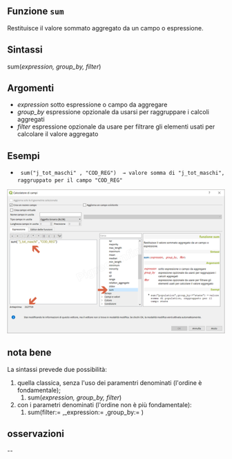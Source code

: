 ## Funzione `sum`

Restituisce il valore sommato aggregato da un campo o espressione.

## Sintassi

sum(_expression, group_by, filter_)

## Argomenti

* _expression_ sotto espressione o campo da aggregare
* _group_by_ espressione opzionale da usarsi per raggruppare i calcoli aggregati
* _filter_ espressione opzionale da usare per filtrare gli elementi usati per calcolare il valore aggregato

## Esempi

* ` sum("j_tot_maschi" , "COD_REG")  → valore somma di "j_tot_maschi", raggruppato per il campo "COD_REG"`

![](/img/aggregates/sum/sum1.png)

## nota bene

La sintassi prevede due possibilità:
1. quella classica, senza l'uso dei paramentri denominati (l'ordine è fondamentale);
    1. sum(_expression, group_by, filter_)
2. con i parametri denominati (l'ordine non è più fondamentale): 
    1. sum(filter:= ,_expression:= ,group_by:= )

## osservazioni

--